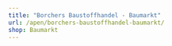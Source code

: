 ```yaml
---
title: "Borchers Baustoffhandel - Baumarkt"
url: /apen/borchers-baustoffhandel-baumarkt/
shop: Baumarkt
---
```

